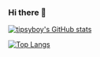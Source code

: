 ### Hi there 👋
[![tipsyboy's GitHub stats](https://github-readme-stats.vercel.app/api?username=tipsyboy&show_icons=true&theme=darcula)](https://github.com/tipsyboy/github-readme-stats)

[![Top Langs](https://github-readme-stats.vercel.app/api/top-langs/?username=tipsyboy&layout=compact)](https://github.com/tipsyboy/github-readme-stats)
<!--
**tipsyboy/tipsyboy** is a ✨ _special_ ✨ repository because its `README.md` (this file) appears on your GitHub profile.

Here are some ideas to get you started:

- 🔭 I’m currently working on ...
- 🌱 I’m currently learning ...
- 👯 I’m looking to collaborate on ...
- 🤔 I’m looking for help with ...
- 💬 Ask me about ...
- 📫 How to reach me: ...
- 😄 Pronouns: ...
- ⚡ Fun fact: ...
-->
